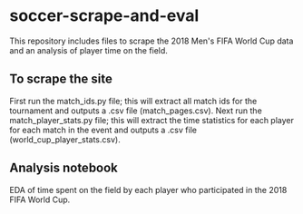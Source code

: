 # soccer-scrape-and-eval
This repository includes files to scrape the 2018 Men's FIFA World Cup data and an analysis of player time on the field.

## To scrape the site
First run the match_ids.py file; this will extract all match ids for the tournament and outputs a .csv file (match_pages.csv).
Next run the match_player_stats.py file; this will extract the time statistics for each player for each match in the event and outputs a .csv file (world_cup_player_stats.csv).

## Analysis notebook
EDA of time spent on the field by each player who participated in the 2018 FIFA World Cup.
